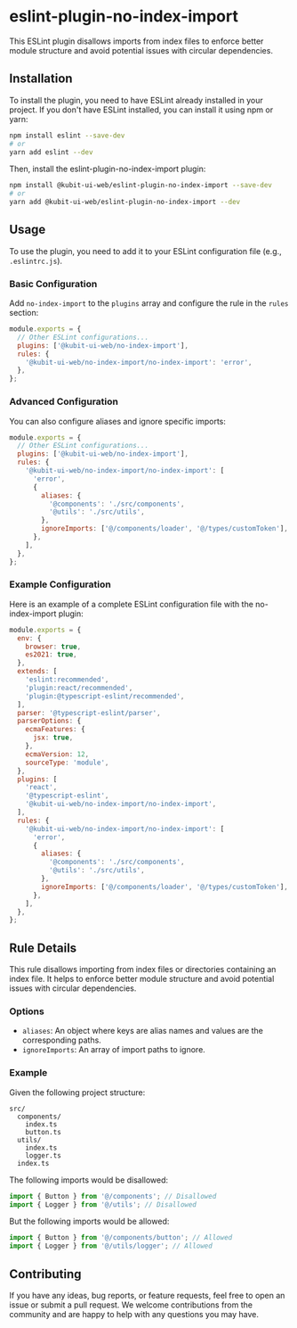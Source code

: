 # eslint-plugin-no-index-import

This ESLint plugin disallows imports from index files to enforce better module structure and avoid potential issues with circular dependencies.

## Installation

To install the plugin, you need to have ESLint already installed in your project. If you don't have ESLint installed, you can install it using npm or yarn:

```bash
npm install eslint --save-dev
# or
yarn add eslint --dev
```

Then, install the eslint-plugin-no-index-import plugin:

```bash
npm install @kubit-ui-web/eslint-plugin-no-index-import --save-dev
# or
yarn add @kubit-ui-web/eslint-plugin-no-index-import --dev
```

## Usage

To use the plugin, you need to add it to your ESLint configuration file (e.g., `.eslintrc.js`).

### Basic Configuration

Add `no-index-import` to the `plugins` array and configure the rule in the `rules` section:

```js
module.exports = {
  // Other ESLint configurations...
  plugins: ['@kubit-ui-web/no-index-import'],
  rules: {
    '@kubit-ui-web/no-index-import/no-index-import': 'error',
  },
};
```

### Advanced Configuration

You can also configure aliases and ignore specific imports:

```js
module.exports = {
  // Other ESLint configurations...
  plugins: ['@kubit-ui-web/no-index-import'],
  rules: {
    '@kubit-ui-web/no-index-import/no-index-import': [
      'error',
      {
        aliases: {
          '@components': './src/components',
          '@utils': './src/utils',
        },
        ignoreImports: ['@/components/loader', '@/types/customToken'],
      },
    ],
  },
};
```

### Example Configuration

Here is an example of a complete ESLint configuration file with the no-index-import plugin:

```js
module.exports = {
  env: {
    browser: true,
    es2021: true,
  },
  extends: [
    'eslint:recommended',
    'plugin:react/recommended',
    'plugin:@typescript-eslint/recommended',
  ],
  parser: '@typescript-eslint/parser',
  parserOptions: {
    ecmaFeatures: {
      jsx: true,
    },
    ecmaVersion: 12,
    sourceType: 'module',
  },
  plugins: [
    'react',
    '@typescript-eslint',
    '@kubit-ui-web/no-index-import/no-index-import',
  ],
  rules: {
    '@kubit-ui-web/no-index-import/no-index-import': [
      'error',
      {
        aliases: {
          '@components': './src/components',
          '@utils': './src/utils',
        },
        ignoreImports: ['@/components/loader', '@/types/customToken'],
      },
    ],
  },
};
```

## Rule Details

This rule disallows importing from index files or directories containing an index file. It helps to enforce better module structure and avoid potential issues with circular dependencies.

### Options

- `aliases`: An object where keys are alias names and values are the corresponding paths.
- `ignoreImports`: An array of import paths to ignore.

### Example

Given the following project structure:

```plaintext
src/
  components/
    index.ts
    button.ts
  utils/
    index.ts
    logger.ts
  index.ts
```

The following imports would be disallowed:

```js
import { Button } from '@/components'; // Disallowed
import { Logger } from '@/utils'; // Disallowed
```

But the following imports would be allowed:

```js
import { Button } from '@/components/button'; // Allowed
import { Logger } from '@/utils/logger'; // Allowed
```

## Contributing

If you have any ideas, bug reports, or feature requests, feel free to open an issue or submit a pull request. We welcome contributions from the community and are happy to help with any questions you may have.
